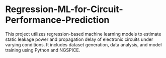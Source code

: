 # Regression-ML-for-Circuit-Performance-Prediction
This project utilizes regression-based machine learning models to estimate static leakage power and propagation delay of electronic circuits under varying conditions. It includes dataset generation, data analysis, and model training using Python and NGSPICE.
